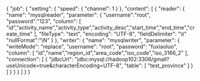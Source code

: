 {
    "job": {
        "setting": {
            "speed": {
                "channel": 1
            }
        },
        "content": [
            {
                "reader": {
                    "name": "mysqlreader",
                    "parameter": {
                       "username":"root",
	       "password":"123",
                        "column": [
                               "id","activity_name","activity_type","activity_desc","start_time","end_time","create_time"
                        ],
                        "fileType": "text",
                        "encoding": "UTF-8",
                        "fieldDelimiter": "\t"
	        "nullFormat":"\\N"
                    }
                },
                "writer": {
                    "name": "mysqlwriter",
                    "parameter": {
                        "writeMode": "replace",
                        "username": "root",
                        "password": "fuxiaoluo",
                        "column": [
               "id","name","region_id","area_code","iso_code","iso_3166_2"
                        ],
                        "connection": [
                            {
                                "jdbcUrl": "jdbc:mysql://hadoop102:3306/gmall?useUnicode=true&characterEncoding=UTF-8",
                                "table": [
                                    "test_province"
                                ]
                            }
                        ]
                    }
                }
            }
        ]
    }
}